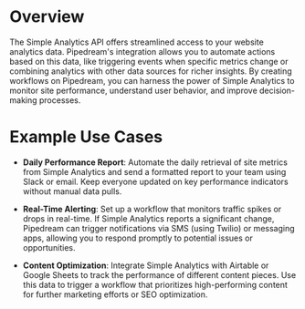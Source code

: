 # Overview

The Simple Analytics API offers streamlined access to your website analytics data. Pipedream's integration allows you to automate actions based on this data, like triggering events when specific metrics change or combining analytics with other data sources for richer insights. By creating workflows on Pipedream, you can harness the power of Simple Analytics to monitor site performance, understand user behavior, and improve decision-making processes.

# Example Use Cases

- **Daily Performance Report**: Automate the daily retrieval of site metrics from Simple Analytics and send a formatted report to your team using Slack or email. Keep everyone updated on key performance indicators without manual data pulls.

- **Real-Time Alerting**: Set up a workflow that monitors traffic spikes or drops in real-time. If Simple Analytics reports a significant change, Pipedream can trigger notifications via SMS (using Twilio) or messaging apps, allowing you to respond promptly to potential issues or opportunities.

- **Content Optimization**: Integrate Simple Analytics with Airtable or Google Sheets to track the performance of different content pieces. Use this data to trigger a workflow that prioritizes high-performing content for further marketing efforts or SEO optimization.
